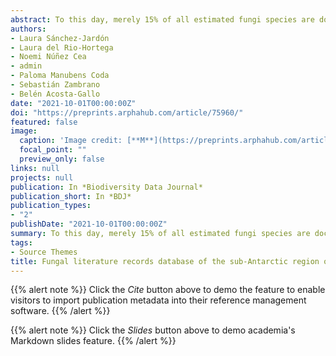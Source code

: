 ```yaml
---
abstract: To this day, merely 15% of all estimated fungi species are documented, and in certain regions, its biodiversity is practically unknown. Inside the Fungi Kingdom, macrofungi and lichens assume a critical part in the ecosystem functionality and have a historical connection to mankind's social, clinical and nutritious uses. Despite their importance, the diversity of these groups has been widely overlooked in the sub-Antarctic region of Chile, a crucial area in the study of climate change due to its extraordinary biodiversity and its proximity to Antarctica. Few studies regarding both groups have been conducted in this sub-Antarctic region but data are still scarce and inaccessible, as there are only published in specialized journals, unreachable to local communities.
authors:
- Laura Sánchez-Jardón
- Laura del Rio-Hortega
- Noemi Núñez Cea
- admin
- Paloma Manubens Coda
- Sebastián Zambrano
- Belén Acosta-Gallo
date: "2021-10-01T00:00:00Z"
doi: "https://preprints.arphahub.com/article/75960/"
featured: false
image:
  caption: 'Image credit: [**M**](https://preprints.arphahub.com/article/75960/)'
  focal_point: ""
  preview_only: false
links: null
projects: null
publication: In *Biodiversity Data Journal*
publication_short: In *BDJ*
publication_types:
- "2"
publishDate: "2021-10-01T00:00:00Z"
summary: To this day, merely 15% of all estimated fungi species are documented, and in certain regions, its biodiversity is practically unknown. Inside the Fungi Kingdom, macrofungi and lichens assume a critical part in the ecosystem 
tags:
- Source Themes
title: Fungal literature records database of the sub-Antarctic region of Aysén, Chile
---
```


{{% alert note %}}
Click the *Cite* button above to demo the feature to enable visitors to import publication metadata into their reference management software.
{{% /alert %}}

{{% alert note %}}
Click the *Slides* button above to demo academia's Markdown slides feature.
{{% /alert %}}
